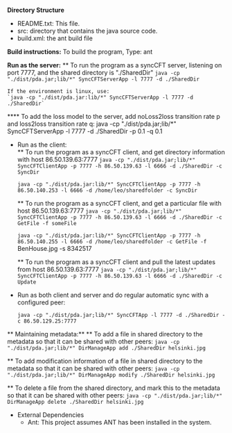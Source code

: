 
**Directory Structure**
  - README.txt: This file.
  - src: directory that contains the java source code.
  - build.xml: the ant build file
	
**Build instructions:**
   To build the program, Type: 
  	ant

**Run as the server:** 
  ** To run the program as a syncCFT server, listening on port 7777, and the shared directory is "./SharedDir" 
	`java -cp "./dist/pda.jar;lib/*" SyncCFTServerApp -l 7777 -d ./SharedDir`

	If the environment is linux, use:
	`java -cp "./dist/pda.jar:lib/*" SyncCFTServerApp -l 7777 -d ./SharedDir`
	
  **** To add the loss model to the server, add noLoss2loss transition rate p and loss2loss transition rate q:
   java -cp "./dist/pda.jar;lib/*" SyncCFTServerApp -l 7777 -d ./SharedDir -p 0.1 -q 0.1
  
* Run as the client:  
  ** To run the program as a syncCFT client, and get directory information with host 86.50.139.63:7777
	`java -cp "./dist/pda.jar;lib/*" SyncCFTClientApp -p 7777 -h 86.50.139.63 -l 6666 -d ./SharedDir -c SyncDir`
	
	`java -cp "./dist/pda.jar:lib/*" SyncCFTClientApp -p 7777 -h 86.50.140.253 -l 6666 -d /home/leo/sharedfolder -c SyncDir`
	
  ** To run the program as a syncCFT client, and get a particular file with host 86.50.139.63:7777
  	`java -cp "./dist/pda.jar;lib/*" SyncCFTClientApp -p 7777 -h 86.50.139.63 -l 6666 -d ./SharedDir -c GetFile -f someFile`
	
	`java -cp "./dist/pda.jar:lib/*" SyncCFTClientApp -p 7777 -h 86.50.140.255 -l 6666 -d /home/leo/sharedfolder -c GetFile -f` BenHouse.jpg -s 8342517

  ** To run the program as a syncCFT client and pull the latest updates from host 86.50.139.63:7777
       	`java -cp "./dist/pda.jar;lib/*" SyncCFTClientApp -p 7777 -h 86.50.139.63 -l 6666 -d ./SharedDir -c Update`

* Run as both client and server and do regular automatic sync with a configured peer:
 
  `java -cp "./dist/pda.jar;lib/*" SyncCFTApp -l 7777 -d ./SharedDir -c 86.50.129.25:7777`
  
** Maintaining metadata:**
  ** To add a file in shared directory to the metadata so that it can be shared with other peers:
	`java -cp "./dist/pda.jar;lib/*" DirManageApp add ./SharedDir helsinki.jpg` 
  
  ** To add modification information of a file in shared directory to the metadata so that it can be shared with other peers:
  	`java -cp "./dist/pda.jar;lib/*" DirManageApp modify ./SharedDir helsinki.jpg`
  
  ** To delete a file from the shared directory, and mark this to the metadata so that it can be shared with other peers:
	`java -cp "./dist/pda.jar;lib/*" DirManageApp delete ./SharedDir helsinki.jpg`
	
* External Dependencies
	- Ant: This project assumes ANT has been installed in the system.
